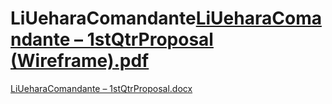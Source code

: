 # LiUeharaComandante[LiUeharaComandante – 1stQtrProposal (Wireframe).pdf](https://github.com/Fujiroooo/LiUeharaComandante/files/9599019/LiUeharaComandante.1stQtrProposal.Wireframe.pdf)
[LiUeharaComandante – 1stQtrProposal.docx](https://github.com/Fujiroooo/LiUeharaComandante/files/9599020/LiUeharaComandante.1stQtrProposal.docx)
